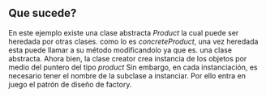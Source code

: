 ## Que sucede?

En este ejemplo existe una clase abstracta *Product* la cual puede ser heredada por otras clases.
como lo es *concreteProduct*, una vez heredada esta puede llamar a su método modificandolo ya que es.
una clase abstracta.
Ahora bien, la clase creator crea instancia de los objetos por medio del puntero del tipo _product_
Sin embargo, en cada instanciación, es necesario tener el nombre de la subclase a instanciar. Por ello
entra en juego el patrón de diseño de factory.

